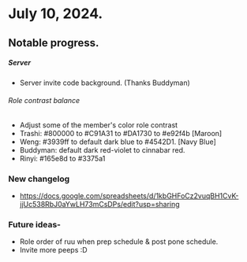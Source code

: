 
# July 10, 2024.

## Notable progress.

##### Server

- Server invite code background. (Thanks Buddyman)

###### Role contrast balance
- Adjust some of the member's color role contrast
- Trashi: #800000 to #C91A31 to #DA1730 to #e92f4b [Maroon]
- Weng: #3939ff to default dark blue to #4542D1. [Navy Blue]
- Buddyman: default dark red-violet to cinnabar red.
- Rinyi: #165e8d to #3375a1

### New changelog

- https://docs.google.com/spreadsheets/d/1kbGHFoCz2vuqBH1CvK-jjUc538RbJ0aYwLH73mCsDPs/edit?usp=sharing

### Future ideas- 
- Role order of ruu when prep schedule & post pone schedule.
- Invite more peeps :D
